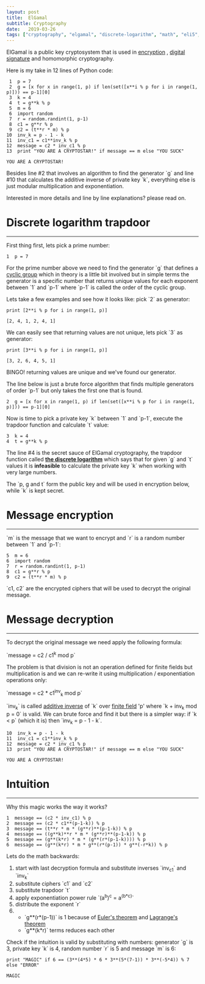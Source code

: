 ```yaml
---
layout: post
title:  ElGamal
subtitle: Cryptography
date:   2019-03-26
tags: ["cryptography", "elgamal", "discrete-logarithm", "math", "eli5", "python"]
---
```


ElGamal is a public key cryptosystem that is used in [encryption](https://en.wikipedia.org/wiki/ElGamal_encryption) , [digital signature](https://en.wikipedia.org/wiki/ElGamal_signature_scheme) and homomorphic cryptography.

Here is my take in 12 lines of Python code:

     1  p = 7
     2  g = [x for x in range(1, p) if len(set([x**i % p for i in range(1, p)])) == p-1][0]
     3  k = 4
     4  t = g**k % p
     5  m = 6
     6  import random
     7  r = random.randint(1, p-1)
     8  c1 = g**r % p
     9  c2 = (t**r * m) % p
    10  inv_k = p - 1 - k
    11  inv_c1 = c1**inv_k % p
    12  message = c2 * inv_c1 % p
    13  print "YOU ARE A CRYPTOSTAR!" if message == m else "YOU SUCK"

    YOU ARE A CRYPTOSTAR!

Besides line #2 that involves an algorithm to find the generator \`g\` and line #10 that calculates the additive inverse of private key \`k\`, everything else is just modular multiplication and exponentiation.

Interested in more details and line by line explanations? please read on.


# Discrete logarithm trapdoor
---

First thing first, lets pick a prime number:

    1  p = 7

For the prime number above we need to find the generator \`g\` that defines a [cyclic group](https://en.wikipedia.org/wiki/Cyclic_group) which in theory is a little bit involved but in simple terms the generator is a specific number that returns unique values for each exponent between \`1\` and \`p-1\` where \`p-1\` is called the order of the cyclic group.

Lets take a few examples and see how it looks like: pick \`2\` as generator:

    print [2**i % p for i in range(1, p)]

    [2, 4, 1, 2, 4, 1]

We can easily see that returning values are not unique, lets pick \`3\` as generator:

    print [3**i % p for i in range(1, p)]

    [3, 2, 6, 4, 5, 1]

BINGO! returning values are unique and we've found our generator.

The line below is just a brute force algorithm that finds multiple generators of order \`p-1\` but only takes the first one that is found.

    2  g = [x for x in range(1, p) if len(set([x**i % p for i in range(1, p)])) == p-1][0]

Now is time to pick a private key \`k\` between \`1\` and \`p-1\`, execute the trapdoor function and calculate \`t\` value:

    3  k = 4
    4  t = g**k % p

The line #4 is the secret sauce of ElGamal cryptography, the trapdoor function called [**the discrete logarithm**](https://en.wikipedia.org/wiki/Discrete_logarithm) which says that for given \`g\` and \`t\` values it is **infeasible** to calculate the private key \`k\` when working with very large numbers.

The \`p, g and t\` form the public key and will be used in encryption below, while \`k\` is kept secret.


# Message encryption
---

\`m\` is the message that we want to encrypt and \`r\` is a random number between \`1\` and \`p-1\`:

    5  m = 6
    6  import random
    7  r = random.randint(1, p-1)
    8  c1 = g**r % p
    9  c2 = (t**r * m) % p

\`c1, c2\` are the encrypted ciphers that will be used to decrypt the original message.


# Message decryption
---

To decrypt the original message we need apply the following formula:

\`message = c2 / c1<sup>k</sup> mod p\`

The problem is that division is not an operation defined for finite fields but multiplication is and we can re-write it using multiplication / exponentiation operations only:

\`message = c2 \* c1<sup>inv</sup><sub>k</sub> mod p\`

\`inv<sub>k</sub>\` is called [additive inverse](https://en.wikipedia.org/wiki/Additive_inverse)  of \`k\` over [finite field](https://en.wikipedia.org/wiki/Finite_field) 'p' where \`k + inv<sub>k</sub> mod p = 0\` is valid.
We can brute force and find it but there is a simpler way: if \`k < p\` (which it is) then \`inv<sub>k</sub> = p - 1 - k\`.

    10  inv_k = p - 1 - k
    11  inv_c1 = c1**inv_k % p
    12  message = c2 * inv_c1 % p
    13  print "YOU ARE A CRYPTOSTAR!" if message == m else "YOU SUCK"

    YOU ARE A CRYPTOSTAR!


# Intuition
---

Why this magic works the way it works?

    1  message == (c2 * inv_c1) % p
    2  message == (c2 * c1**(p-1-k)) % p
    3  message == (t**r * m * (g**r)**(p-1-k)) % p
    4  message == ((g**k)**r * m * (g**r)**(p-1-k)) % p
    5  message == (g**(k*r) * m * (g**(r*(p-1-k)))) % p
    6  message == (g**(k*r) * m * g**(r*(p-1)) * g**(-r*k)) % p

Lets do the math backwards:

1.  start with last decryption formula and substitute inverses \`inv<sub>c1</sub>\` and \`inv<sub>k</sub>\`
2.  substitute ciphers \`c1\` and \`c2\`
3.  substitute trapdoor \`t\`
4.  apply exponentiation power rule \`(a<sup>b</sup>)<sup>c</sup> = a<sup>(b\*c)</sup>\`
5.  distribute the exponent \`r\`
6.  - \`g\*\*(r\*(p-1))\` is 1 because of [Euler's theorem](https://en.wikipedia.org/wiki/Euler%2527s_theorem) and [Lagrange's theorem](https://en.wikipedia.org/wiki/Lagrange%2527s_theorem_(group_theory))
    -   \`g\*\*(k\*r)\` terms reduces each other

Check if the intuition is valid by substituting with numbers: generator \`g\` is 3, private key \`k\` is 4, random number \`r\` is 5 and message \`m\` is 6:

    print "MAGIC" if 6 == (3**(4*5) * 6 * 3**(5*(7-1)) * 3**(-5*4)) % 7 else "ERROR"

    MAGIC
